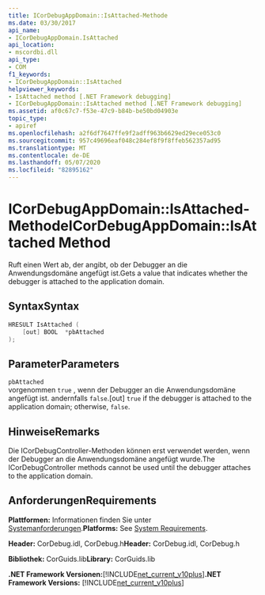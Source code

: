 ```yaml
---
title: ICorDebugAppDomain::IsAttached-Methode
ms.date: 03/30/2017
api_name:
- ICorDebugAppDomain.IsAttached
api_location:
- mscordbi.dll
api_type:
- COM
f1_keywords:
- ICorDebugAppDomain::IsAttached
helpviewer_keywords:
- IsAttached method [.NET Framework debugging]
- ICorDebugAppDomain::IsAttached method [.NET Framework debugging]
ms.assetid: af0c67c7-f53e-47c9-b84b-be50bd04903e
topic_type:
- apiref
ms.openlocfilehash: a2f6df7647ffe9f2adff963b6629ed29ece053c0
ms.sourcegitcommit: 957c49696eaf048c284ef8f9f8ffeb562357ad95
ms.translationtype: MT
ms.contentlocale: de-DE
ms.lasthandoff: 05/07/2020
ms.locfileid: "82895162"
---
```

# <a name="icordebugappdomainisattached-method"></a><span data-ttu-id="d6795-102">ICorDebugAppDomain::IsAttached-Methode</span><span class="sxs-lookup"><span data-stu-id="d6795-102">ICorDebugAppDomain::IsAttached Method</span></span>
<span data-ttu-id="d6795-103">Ruft einen Wert ab, der angibt, ob der Debugger an die Anwendungsdomäne angefügt ist.</span><span class="sxs-lookup"><span data-stu-id="d6795-103">Gets a value that indicates whether the debugger is attached to the application domain.</span></span>  
  
## <a name="syntax"></a><span data-ttu-id="d6795-104">Syntax</span><span class="sxs-lookup"><span data-stu-id="d6795-104">Syntax</span></span>  
  
```cpp  
HRESULT IsAttached (  
    [out] BOOL  *pbAttached  
);  
```  
  
## <a name="parameters"></a><span data-ttu-id="d6795-105">Parameter</span><span class="sxs-lookup"><span data-stu-id="d6795-105">Parameters</span></span>  
 `pbAttached`  
 <span data-ttu-id="d6795-106">vorgenommen `true` , wenn der Debugger an die Anwendungsdomäne angefügt ist. andernfalls `false`.</span><span class="sxs-lookup"><span data-stu-id="d6795-106">[out] `true` if the debugger is attached to the application domain; otherwise, `false`.</span></span>  
  
## <a name="remarks"></a><span data-ttu-id="d6795-107">Hinweise</span><span class="sxs-lookup"><span data-stu-id="d6795-107">Remarks</span></span>  
 <span data-ttu-id="d6795-108">Die ICorDebugController-Methoden können erst verwendet werden, wenn der Debugger an die Anwendungsdomäne angefügt wurde.</span><span class="sxs-lookup"><span data-stu-id="d6795-108">The ICorDebugController methods cannot be used until the debugger attaches to the application domain.</span></span>  
  
## <a name="requirements"></a><span data-ttu-id="d6795-109">Anforderungen</span><span class="sxs-lookup"><span data-stu-id="d6795-109">Requirements</span></span>  
 <span data-ttu-id="d6795-110">**Plattformen:** Informationen finden Sie unter [Systemanforderungen](../../get-started/system-requirements.md).</span><span class="sxs-lookup"><span data-stu-id="d6795-110">**Platforms:** See [System Requirements](../../get-started/system-requirements.md).</span></span>  
  
 <span data-ttu-id="d6795-111">**Header:** CorDebug.idl, CorDebug.h</span><span class="sxs-lookup"><span data-stu-id="d6795-111">**Header:** CorDebug.idl, CorDebug.h</span></span>  
  
 <span data-ttu-id="d6795-112">**Bibliothek:** CorGuids.lib</span><span class="sxs-lookup"><span data-stu-id="d6795-112">**Library:** CorGuids.lib</span></span>  
  
 <span data-ttu-id="d6795-113">**.NET Framework Versionen:**[!INCLUDE[net_current_v10plus](../../../../includes/net-current-v10plus-md.md)]</span><span class="sxs-lookup"><span data-stu-id="d6795-113">**.NET Framework Versions:** [!INCLUDE[net_current_v10plus](../../../../includes/net-current-v10plus-md.md)]</span></span>
